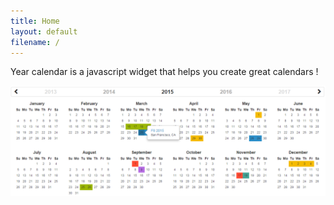```yaml
---
title: Home
layout: default
filename: /
--- 
```


Year calendar is a javascript widget that helps you create great calendars !


![Calendar](/assets/img/calendar.png)

